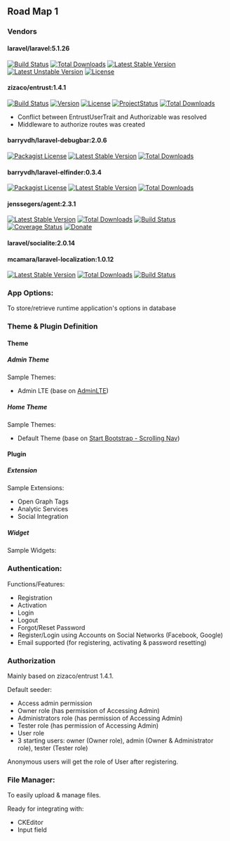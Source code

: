 ## Road Map 1

### Vendors

#### laravel/laravel:5.1.26

[![Build Status](https://travis-ci.org/laravel/framework.svg)](https://travis-ci.org/laravel/framework)
[![Total Downloads](https://poser.pugx.org/laravel/framework/d/total.svg)](https://packagist.org/packages/laravel/framework)
[![Latest Stable Version](https://poser.pugx.org/laravel/framework/v/stable.svg)](https://packagist.org/packages/laravel/framework)
[![Latest Unstable Version](https://poser.pugx.org/laravel/framework/v/unstable.svg)](https://packagist.org/packages/laravel/framework)
[![License](https://poser.pugx.org/laravel/framework/license.svg)](https://packagist.org/packages/laravel/framework)

#### zizaco/entrust:1.4.1

[![Build Status](https://travis-ci.org/Zizaco/entrust.svg)](https://travis-ci.org/Zizaco/entrust)
[![Version](https://img.shields.io/packagist/v/Zizaco/entrust.svg)](https://packagist.org/packages/zizaco/entrust)
[![License](https://poser.pugx.org/zizaco/entrust/license.svg)](https://packagist.org/packages/zizaco/entrust)
[![ProjectStatus](http://stillmaintained.com/Zizaco/entrust.png)](http://stillmaintained.com/Zizaco/entrust)
[![Total Downloads](https://img.shields.io/packagist/dt/zizaco/entrust.svg)](https://packagist.org/packages/zizaco/entrust)

- Conflict between EntrustUserTrait and Authorizable was resolved
- Middleware to authorize routes was created

#### barryvdh/laravel-debugbar:2.0.6

[![Packagist License](https://poser.pugx.org/barryvdh/laravel-debugbar/license.png)](http://choosealicense.com/licenses/mit/)
[![Latest Stable Version](https://poser.pugx.org/barryvdh/laravel-debugbar/version.png)](https://packagist.org/packages/barryvdh/laravel-debugbar)
[![Total Downloads](https://poser.pugx.org/barryvdh/laravel-debugbar/d/total.png)](https://packagist.org/packages/barryvdh/laravel-debugbar)

#### barryvdh/laravel-elfinder:0.3.4

[![Packagist License](https://poser.pugx.org/barryvdh/laravel-elfinder/license.png)](http://choosealicense.com/licenses/mit/)
[![Latest Stable Version](https://poser.pugx.org/barryvdh/laravel-elfinder/version.png)](https://packagist.org/packages/barryvdh/laravel-elfinder)
[![Total Downloads](https://poser.pugx.org/barryvdh/laravel-elfinder/d/total.png)](https://packagist.org/packages/barryvdh/laravel-elfinder)

#### jenssegers/agent:2.3.1

[![Latest Stable Version](http://img.shields.io/packagist/v/jenssegers/agent.svg)](https://packagist.org/packages/jenssegers/agent) 
[![Total Downloads](http://img.shields.io/packagist/dm/jenssegers/agent.svg)](https://packagist.org/packages/jenssegers/agent) 
[![Build Status](http://img.shields.io/travis/jenssegers/agent.svg)](https://travis-ci.org/jenssegers/agent) 
[![Coverage Status](http://img.shields.io/coveralls/jenssegers/agent.svg)](https://coveralls.io/r/jenssegers/agent) 
[![Donate](https://img.shields.io/badge/donate-paypal-blue.svg)](https://www.paypal.me/jenssegers)

#### laravel/socialite:2.0.14

#### mcamara/laravel-localization:1.0.12

[![Latest Stable Version](https://poser.pugx.org/mcamara/laravel-localization/version.png)](https://packagist.org/packages/mcamara/laravel-localization) 
[![Total Downloads](https://poser.pugx.org/mcamara/laravel-localization/d/total.png)](https://packagist.org/packages/mcamara/laravel-localization) 
[![Build Status](https://travis-ci.org/mcamara/laravel-localization.png)](https://travis-ci.org/mcamara/laravel-localization)

### App Options:

To store/retrieve runtime application's options in database

### Theme & Plugin Definition

#### Theme

##### Admin Theme

Sample Themes: 
- Admin LTE (base on [AdminLTE](https://github.com/almasaeed2010/AdminLTE))

##### Home Theme
    
Sample Themes:
- Default Theme (base on [Start Bootstrap - Scrolling Nav](https://github.com/IronSummitMedia/startbootstrap-scrolling-nav))

#### Plugin
    
##### Extension

Sample Extensions:

- Open Graph Tags
- Analytic Services
- Social Integration

##### Widget

Sample Widgets:

### Authentication:

Functions/Features:

- Registration
- Activation
- Login
- Logout
- Forgot/Reset Password
- Register/Login using Accounts on Social Networks (Facebook, Google)
- Email supported (for registering, activating & password resetting)

### Authorization

Mainly based on zizaco/entrust 1.4.1.

Default seeder:

- Access admin permission
- Owner role (has permission of Accessing Admin)
- Administrators role (has permission of Accessing Admin)
- Tester role (has permission of Accessing Admin)
- User role
- 3 starting users: owner (Owner role), admin (Owner & Administrator role), tester (Tester role)

Anonymous users will get the role of User after registering.

### File Manager:

To easily upload & manage files.

Ready for integrating with:

- CKEditor
- Input field